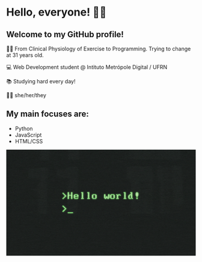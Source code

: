 # Hello, everyone! 🤙🏾

## Welcome to my GitHub profile!

 🏊🏾  From Clinical Physiology of Exercise to Programming. Trying to change at 31 years old.
 
 💻  Web Development student @ Intituto Metrópole Digital / UFRN
 
 📚  Studying hard every day!
 
 💃🏾  she/her/they

## My main focuses are:
  - Python
  - JavaScript
  - HTML/CSS

![Hello world](https://github.com/heloisaldanha/heloisaldanha/blob/master/helloworld.gif)
<!--
**heloisaldanha/heloisaldanha** is a ✨ _special_ ✨ repository because its `README.md` (this file) appears on your GitHub profile.



 🌱 I’m currently learning Python and JavaScript...
- 👯 I’m looking to collaborate on ...
- 🤔 I’m looking for help with ...
- 💬 Ask me about ...
- 📫 How to reach me: ...
- 😄 Pronouns: ...
- ⚡ Fun fact: ...
-->
